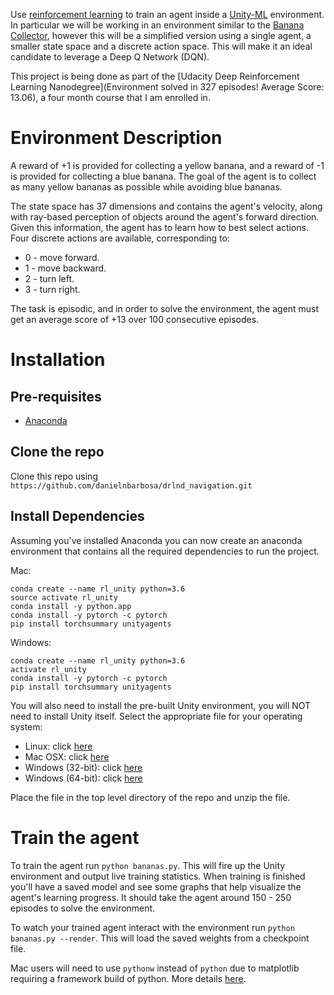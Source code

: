 Use [reinforcement learning](https://en.wikipedia.org/wiki/Reinforcement_learning) to train an agent inside a [Unity-ML](https://github.com/Unity-Technologies/ml-agents) environment.  In particular we will be working in an environment similar to the [Banana Collector](https://github.com/Unity-Technologies/ml-agents/blob/master/docs/Learning-Environment-Examples.md#banana-collector), however this will be a simplified version using a single agent, a smaller state space and a discrete action space.  This will make it an ideal candidate to leverage a Deep Q Network (DQN).

This project is being done as part of the [Udacity Deep Reinforcement Learning Nanodegree](Environment solved in 327 episodes!	Average Score: 13.06), a four month course that I am enrolled in.  

# Environment Description

A reward of +1 is provided for collecting a yellow banana, and a reward of -1 is provided for collecting a blue banana.  The goal of the agent is to collect as many yellow bananas as possible while avoiding blue bananas.

The state space has 37 dimensions and contains the agent's velocity, along with ray-based perception of objects around the agent's forward direction. Given this information, the agent has to learn how to best select actions. Four discrete actions are available, corresponding to:

- 0 - move forward.
- 1 - move backward.
- 2 - turn left.
- 3 - turn right.

The task is episodic, and in order to solve the environment, the agent must get an average score of +13 over 100 consecutive episodes.


# Installation

## Pre-requisites
- [Anaconda](https://www.anaconda.com/download/)


## Clone the repo
Clone this repo using `https://github.com/danielnbarbosa/drlnd_navigation.git`


## Install Dependencies

Assuming you've installed Anaconda you can now create an anaconda environment that contains all the required dependencies to run the project.

Mac:
```
conda create --name rl_unity python=3.6
source activate rl_unity
conda install -y python.app
conda install -y pytorch -c pytorch
pip install torchsummary unityagents
```

Windows:
```
conda create --name rl_unity python=3.6
activate rl_unity
conda install -y pytorch -c pytorch
pip install torchsummary unityagents
```

You will also need to install the pre-built Unity environment, you will NOT need to install Unity itself.  Select the appropriate file for your operating system:

- Linux: click [here](https://s3-us-west-1.amazonaws.com/udacity-drlnd/P1/Banana/Banana_Linux.zip)
- Mac OSX: click [here](https://s3-us-west-1.amazonaws.com/udacity-drlnd/P1/Banana/Banana.app.zip)
- Windows (32-bit): click [here](https://s3-us-west-1.amazonaws.com/udacity-drlnd/P1/Banana/Banana_Windows_x86.zip)
- Windows (64-bit): click [here](https://s3-us-west-1.amazonaws.com/udacity-drlnd/P1/Banana/Banana_Windows_x86_64.zip)

Place the file in the top level directory of the repo and unzip the file.


# Train the agent

To train the agent run `python bananas.py`.  This will fire up the Unity environment and output live training statistics.  When training is finished you'll have a saved model and see some graphs that help visualize the agent's learning progress.  It should take the agent around 150 - 250 episodes to solve the environment.

To watch your trained agent interact with the environment run `python bananas.py --render`.  This will load the saved weights from a checkpoint file.

Mac users will need to use `pythonw` instead of `python` due to matplotlib requiring a framework build of python.  More details [here](https://matplotlib.org/faq/osx_framework.html).
